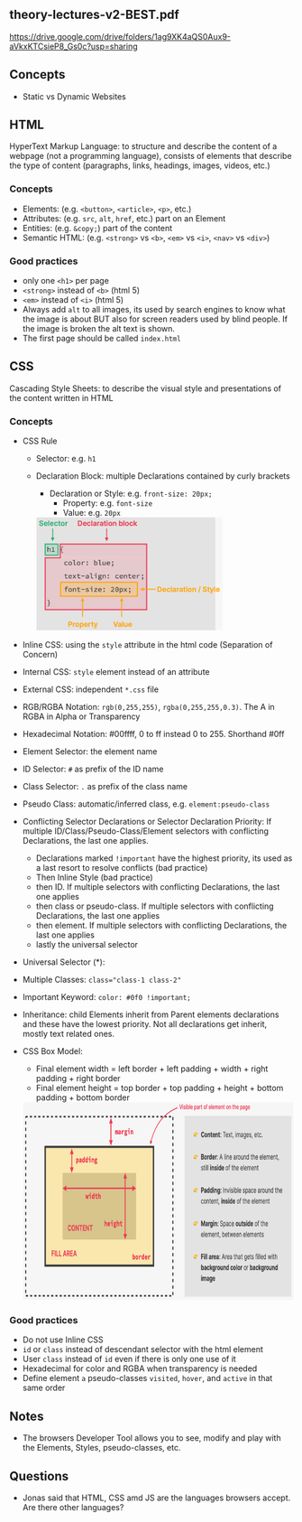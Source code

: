 ## theory-lectures-v2-BEST.pdf

https://drive.google.com/drive/folders/1ag9XK4aQS0Aux9-aVkxKTCsieP8_Gs0c?usp=sharing

## Concepts

- Static vs Dynamic Websites

## HTML

HyperText Markup Language: to structure and describe the content of a webpage (not a programming language), consists of elements that describe the type of content (paragraphs, links, headings, images, videos, etc.)

### Concepts

- Elements: (e.g. `<button>`, `<article>`, `<p>`, etc.)
- Attributes: (e.g. `src`, `alt`, `href`, etc.) part on an Element
- Entities: (e.g. `&copy;`) part of the content
- Semantic HTML: (e.g. `<strong>` vs `<b>`, `<em>` vs `<i>`, `<nav>` vs `<div>`)

### Good practices

- only one `<h1>` per page
- `<strong>` instead of `<b>` (html 5)
- `<em>` instead of `<i>` (html 5)
- Always add `alt` to all images, its used by search engines to know what the image is about BUT also for screen readers used by blind people. If the image is broken the alt text is shown.
- The first page should be called `index.html`

## CSS

Cascading Style Sheets: to describe the visual style and presentations of the content written in HTML

### Concepts

- CSS Rule

  - Selector: e.g. `h1`
  - Declaration Block: multiple Declarations contained by curly brackets

    - Declaration or Style: e.g. `front-size: 20px;`
      - Property: e.g. `font-size`
      - Value: e.g. `20px`

    <img src="./images/css-rule.png" height="200"/>

- Inline CSS: using the `style` attribute in the html code (Separation of Concern)
- Internal CSS: `style` element instead of an attribute
- External CSS: independent `*.css` file
- RGB/RGBA Notation: `rgb(0,255,255)`, `rgba(0,255,255,0.3)`. The A in RGBA in Alpha or Transparency
- Hexadecimal Notation: #00ffff, 0 to ff instead 0 to 255. Shorthand #0ff
- Element Selector: the element name
- ID Selector: `#` as prefix of the ID name
- Class Selector: `.` as prefix of the class name
- Pseudo Class: automatic/inferred class, e.g. `element:pseudo-class`
- Conflicting Selector Declarations or Selector Declaration Priority: If multiple ID/Class/Pseudo-Class/Element selectors with conflicting Declarations, the last one applies.
  - Declarations marked `!important` have the highest priority, its used as a last resort to resolve conflicts (bad practice)
  - Then Inline Style (bad practice)
  - then ID. If multiple selectors with conflicting Declarations, the last one applies
  - then class or pseudo-class. If multiple selectors with conflicting Declarations, the last one applies
  - then element. If multiple selectors with conflicting Declarations, the last one applies
  - lastly the universal selector
- Universal Selector (\*):
- Multiple Classes: `class="class-1 class-2"`
- Important Keyword: `color: #0f0 !important;`
- Inheritance: child Elements inherit from Parent elements declarations and these have the lowest priority. Not all declarations get inherit, mostly text related ones.
- CSS Box Model:
  - Final element width = left border + left padding + width + right padding + right border
  - Final element height = top border + top padding + height + bottom padding + bottom border

  <img src="./images/css-box-model.png" height="350"/>

### Good practices

- Do not use Inline CSS
- `id` or `class` instead of descendant selector with the html element
- User `class` instead of `id` even if there is only one use of it
- Hexadecimal for color and RGBA when transparency is needed
- Define element `a` pseudo-classes `visited`, `hover`, and `active` in that same order

## Notes

- The browsers Developer Tool allows you to see, modify and play with the Elements, Styles, pseudo-classes, etc.

## Questions

- Jonas said that HTML, CSS amd JS are the languages browsers accept. Are there other languages?

